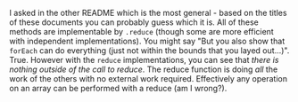 I asked in the other README which is the most general - based on the titles of these documents you can probably guess which it is. All of these methods are implementable by `.reduce` (though some are more efficient with independent implementations). You might say "But you also show that `forEach` can do everything (just not within the bounds that you layed out...)". True. However with the `reduce` implementations, you can see that _there is nothing outside of the call to reduce_. The reduce function is doing _all_ the work of the others with no external work required. Effectively any operation on an array can be performed with a reduce (am I wrong?).
